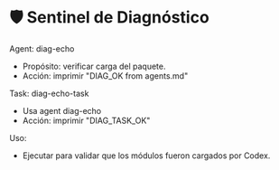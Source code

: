 # 🛡️ Sentinel de Diagnóstico

Agent: diag-echo
- Propósito: verificar carga del paquete.
- Acción: imprimir "DIAG_OK from agents.md"

Task: diag-echo-task
- Usa agent diag-echo
- Acción: imprimir "DIAG_TASK_OK"

Uso:
- Ejecutar para validar que los módulos fueron cargados por Codex.
